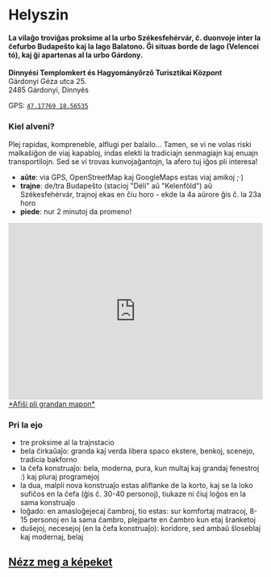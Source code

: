 <!--
.. title: Helyszin Bejelentkés
.. slug: ejo
.. date: 2016-01-13 19:12:50 UTC+01:00
.. tags:
.. category:
.. link:
.. description:
.. type: text
-->

# Helyszin


#### **La vilaĝo** troviĝas proksime al la urbo **Székesfehérvár**, ĉ. duonvoje inter la ĉefurbo **Budapeŝto** kaj la lago **Balatono**. Ĝi situas borde de lago (**Velencei tó**), kaj ĝi apartenas al la urbo Gárdony.

**Dinnyési Templomkert és Hagyományőrző Turisztikai Központ**  
Gárdonyi Géza utca 25.  
2485 Gárdonyi, Dinnyés

GPS: <a href="geo:47.17769,18.56501?z=19" id="geo_uri">`47.17769 18.56535`</a>

### Kiel alveni?
Plej rapidas, kompreneble, alflugi per balailo… Tamen, se vi ne volas riski malkaŝiĝon de viaj kapabloj, indas elekti la tradiciajn senmagiajn kaj enuajn transportilojn. Sed se vi trovas kunvojaĝantojn, la afero tuj iĝos pli interesa!

- **aŭte**: via GPS, OpenStreetMap kaj GoogleMaps estas viaj amikoj ;·)
- **trajne**: de/tra Budapeŝto (stacioj "Déli" aŭ "Kelenföld") aŭ Székesfehérvár,
trajnoj ekas en ĉiu horo - ekde la 4a aŭrore ĝis ĉ. la 23a horo
- **piede**: nur 2 minutoj da promeno!

<iframe width="100%" height="350px" frameBorder="0" src="http://umap.openstreetmap.fr/fr/map/jer-2016_70576?scaleControl=true&miniMap=false&scrollWheelZoom=false&zoomControl=true&allowEdit=false&moreControl=false&datalayersControl=false&onLoadPanel=undefined&captionBar=false"></iframe>
<a href="http://umap.openstreetmap.fr/fr/map/jer-2016_70576">*Afiŝi pli grandan mapon*</a>

### Pri la ejo

- <i class="fa fa-check-circle"></i> tre proksime al la trajnstacio
- <i class="fa fa-check-circle"></i> bela ĉirkaŭaĵo: granda kaj verda libera spaco ekstere, benkoj, scenejo, tradicia bakforno
- <i class="fa fa-check-circle"></i> la ĉefa konstruaĵo: bela, moderna, pura, kun multaj kaj grandaj fenestroj :) kaj pluraj programejoj
- <i class="fa fa-check-circle"></i> la dua, malpli nova konstruaĵo estas aliflanke de la korto, kaj se la loko sufiĉos en la ĉefa (ĝis ĉ. 30-40 personoj), tiukaze ni ĉiuj loĝos en la sama konstruaĵo
- <i class="fa fa-check-circle"></i> loĝado: en amasloĝejecaj ĉambroj, tio estas: sur komfortaj matracoj, 8-15 personoj en la sama ĉambro, plejparte en ĉambro kun etaj ŝranketoj
- <i class="fa fa-check-circle"></i> duŝejoj, necesejoj (en la ĉefa konstruaĵo): koridore, sed ambaŭ ŝloseblaj kaj modernaj, belaj

## **[Nézz meg a képeket](/hu/fotoj/)**
